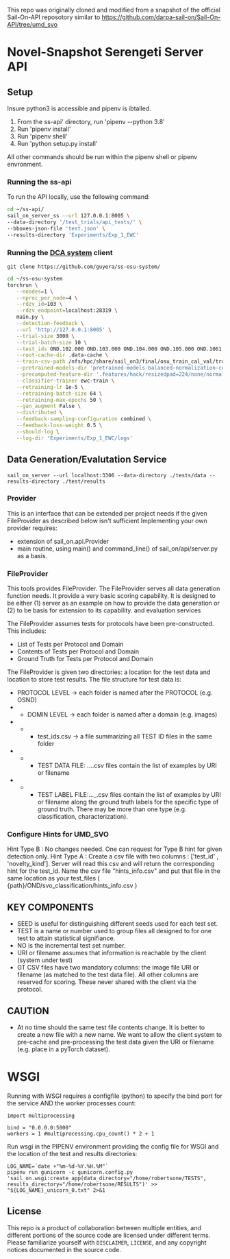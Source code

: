 This repo was originally cloned and modified from a snapshot of the official Sail-On-API reposotory similar to https://github.com/darpa-sail-on/Sail-On-API/tree/umd_svo

# Novel-Snapshot Serengeti Server API

## Setup

Insure python3 is accessible and pipenv is ibtalled.

1. From the ss-api' directory, run 'pipenv --python 3.8'
2. Run 'pipenv install'
2. Run 'pipenv shell'
3. Run 'python setup.py install'

All other commands should be run within the pipenv shell or pipenv envronment.

### Running the  ss-api

To run the API locally, use the following command:
```bash
cd ~/ss-api/
sail_on_server_ss --url 127.0.0.1:8005 \
--data-directory '/test_trials/api_tests/' \
--bboxes-json-file 'test.json' \
--results-directory 'Experiments/Exp_1_EWC'
```

### Running the [DCA system](https://github.com/guyera/ss-osu-system/) client

`git clone https://github.com/guyera/ss-osu-system/`
```bash
cd ~/ss-osu-system
torchrun \
   --nnodes=1 \
   --nproc_per_node=4 \
   --rdzv_id=103 \
   --rdzv_endpoint=localhost:28319 \
   main.py \
   --detection-feedback \
   --url 'http://127.0.0.1:8005' \
   --trial-size 3000 \
   --trial-batch-size 10 \
   --test_ids OND.102.000 OND.103.000 OND.104.000 OND.105.000 OND.1061.000 OND.1062.000 OND.1063.000 OND.1064.000 \
   --root-cache-dir .data-cache \
   --train-csv-path /nfs/hpc/share/sail_on3/final/osu_train_cal_val/train.csv \
   --pretrained-models-dir 'pretrained-models-balanced-normalization-corrected/train-heads/hack' \
   --precomputed-feature-dir '.features/hack/resizedpad=224/none/normalized' \
   --classifier-trainer ewc-train \
   --retraining-lr 1e-5 \
   --retraining-batch-size 64 \
   --retraining-max-epochs 50 \
   --gan_augment False \
   --distributed \
   --feedback-sampling-configuration combined \
   --feedback-loss-weight 0.5 \
   --should-log \
   --log-dir 'Experiments/Exp_1_EWC/logs'
```


## Data Generation/Evalutation Service

`sail_on_server --url localhost:3306 --data-directory ./tests/data --results-directory ./test/results`


### Provider

This is an interface that can be extended per project needs if the given FileProvider as described below isn't sufficient
Implementing your own provider requires:
* extension of sail_on.api.Provider
* main routine, using main() and command_line() of sail_on/api/server.py as a basis.

### FileProvider
This tools provides FileProvider. The FileProvider serves all data generation function needs.
It provide a very basic scoring capability.  It is designed to be either
 (1) server as an example on how to provide the data generation or (2) to be basis for extension to its capability.
and evaluation services

The FileProvider assumes tests for protocols have been pre-constructed. This includes:
* List of Tests per Protocol and Domain
* Contents of Tests per Protocol and Domain
* Ground Truth for Tests per Protocol and Domain 

The FileProvider is given two directories: a location for the test data and location to store test results.
The file structure for test data is:
+ PROTOCOL LEVEL -> each folder is named after the PROTOCOL (e.g. OSND)
+ + DOMIN LEVEL -> each folder is named after a domain (e.g. images)
+ + + test_ids.csv -> a file summarizing all TEST ID files in the same folder
+ + + TEST DATA FILE: <PROTOCOL>.<TEST>.<NO>.<SEED>.csv files contain the list of examples by URI or filename
+ + + TEST LABEL FILE:<PROTOCOL>.<TEST>.<NO>.<SEED>_<GTTYPE>.csv files contain the list of examples by URI or filename along the ground truth labels for the specific type of ground truth.  There may be more than one type (e.g. classification, characterization).

### Configure Hints for UMD_SVO
Hint Type B : No changes needed. One can request for Type B hint for given detection only.
Hint Type A : Create a csv file with two columns : ['test_id' , 'novelty_kind']. Server will read this csv and will return the corresponding hint for the test_id. Name the csv file "hints_info.csv" and put that file in the same location as your test_files ( {path}/OND/svo_classification/hints_info.csv )

## KEY COMPONENTS

* SEED is useful for distinguishing different seeds used for each test set.
* TEST is a name or number used to group files all designed to for one test to attain statistical signifiance.
* NO is the incremental test set number.
* URI or filename assumes that information is reachable by the client (system under test)
* GT CSV files have two mandatory columns: the image file URI or filename (as matched to the test data file).  All other columns are reserved for scoring.
These never shared with the client via the protocol.


## CAUTION

* At no time should the same test file contents change.  It is better to create a new file with a new name.
We want to allow the client system to pre-cache and pre-processing the test data given the URI or filename  (e.g. place in a pyTorch dataset).


# WSGI

Running with WSGI requires a configfile (python) to specify the bind port for the service AND the worker processes count:

```
import multiprocessing

bind = "0.0.0.0:5000"
workers = 1 #multiprocessing.cpu_count() * 2 + 1
```

Run wsgi in the PIPENV environment providing the config file for WSGI and the location of the test and results directories:

```
LOG_NAME=`date +"%m-%d-%Y.%H.%M"`
pipenv run gunicorn -c gunicorn.config.py 'sail_on.wsgi:create_app(data_directory="/home/robertsone/TESTS", results_directory="/home/robertsone/RESULTS")' >> "${LOG_NAME}_unicorn_0.txt" 2>&1
```

## License
This repo is a product of collaboration between multiple entities, and different portions of the source code are licensed under different terms. Please familiarize yourself with `DISCLAIMER`, `LICENSE`, and any copyright notices documented in the source code.
